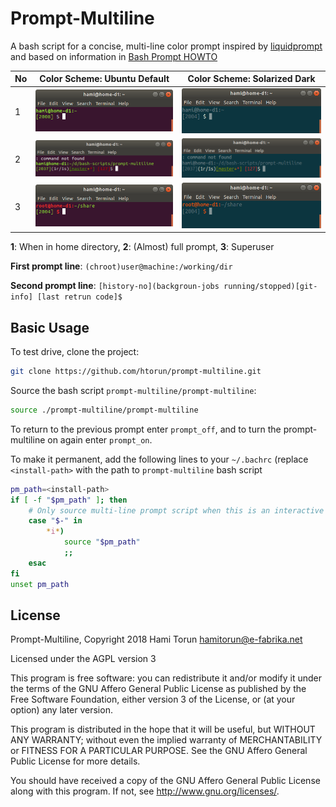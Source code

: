 # Prompt-Multiline

A bash script for a concise, multi-line color prompt inspired by [liquidprompt]
and based on information in [Bash Prompt HOWTO]

No | Color Scheme: Ubuntu Default | Color Scheme: Solarized Dark
-- | ---------------------------- | -----------------------
1  | ![prompt]                    | ![prompt solarized]
2  | ![prompt full]               | ![prompt full solarized]
3  | ![prompt root]               | ![prompt root solarized]

**1**: When in home directory, **2**: (Almost) full prompt, **3**: Superuser

**First prompt line**: `(chroot)user@machine:/working/dir`

**Second prompt line**: `[history-no](backgroun-jobs running/stopped)[git-info] [last retrun code]$ `

## Basic Usage

To test drive, clone the project:

```bash
git clone https://github.com/htorun/prompt-multiline.git
```

Source the bash script `prompt-multiline/prompt-multiline`:

```bash
source ./prompt-multiline/prompt-multiline
```

To return to the previous prompt enter `prompt_off`, and to turn the prompt-multiline
on again enter `prompt_on`.

To make it permanent, add the following lines to your `~/.bachrc` (replace `<install-path>`
with the path to `prompt-multiline` bash script

```bash
pm_path=<install-path>
if [ -f "$pm_path" ]; then
    # Only source multi-line prompt script when this is an interactive shell
    case "$-" in
        *i*)
            source "$pm_path"
            ;;
    esac
fi
unset pm_path
```

## License
Prompt-Multiline, Copyright 2018 Hami Torun <hamitorun@e-fabrika.net>

Licensed under the AGPL version 3

This program is free software: you can redistribute it and/or modify
it under the terms of the GNU Affero General Public License as
published by the Free Software Foundation, either version 3 of the
License, or (at your option) any later version.

This program is distributed in the hope that it will be useful,
but WITHOUT ANY WARRANTY; without even the implied warranty of
MERCHANTABILITY or FITNESS FOR A PARTICULAR PURPOSE.  See the
GNU Affero General Public License for more details.

You should have received a copy of the GNU Affero General Public License
along with this program.  If not, see <http://www.gnu.org/licenses/>.

[prompt]: resources/prompt-multiline.png
[prompt solarized]: resources/prompt-multiline-solarized.png
[prompt full]: resources/prompt-multiline-full.png
[prompt full solarized]: resources/prompt-multiline-full-solarized.png
[prompt root]: resources/prompt-multiline-root.png
[prompt root solarized]: resources/prompt-multiline-root-solarized.png
[liquidprompt]: https://github.com/nojhan/liquidprompt.git
[Bash Prompt HOWTO]: https://www.tldp.org/HOWTO/Bash-Prompt-HOWTO/index.html

